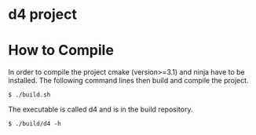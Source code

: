 # d4 project

# How to Compile

In order to compile the project cmake (version>=3.1) and ninja have to
be installed. The following command lines then build and compile the
project.

```console
$ ./build.sh
```

The executable is called d4 and is in the build repository.

```console
$ ./build/d4 -h
```

